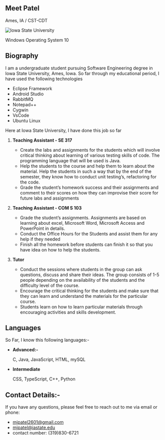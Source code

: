 ## **Meet Patel**
Ames, IA / CST-CDT

![Iowa State University](https://www.ir.iastate.edu/sites/default/files/factbook/wall-campanile.JPG "Drums")

Windows Operating System 10

## **Biography**
I am a undergraduate student pursuing Software Engineering degree in Iowa State University, Ames, Iowa. So far through my educational period, I have used the following technologies
* Eclipse Framework
* Android Studio 
* RabbitMQ
* Notepad++
* Cygwin
* VsCode
* Ubuntu Linux

Here at Iowa State University, I have done this job so far
1. **Teaching Assistant - SE 317**
    *   Create the labs and assignments for the students which will involve critical thinking about learning of 
        various testing skills of code. The programming language that will be used is Java. 
    *   Help the students to the course and help them to learn about the material. Help the students in such a 
        way that by the end of the semester, they know how to conduct unit testing’s, refactoring for the code. 
    *   Grade the student’s homework success and their assignments and comment to their scores on how 
        they can improvise their score for future labs and assignments 

2. **Teaching Assistant - COM S 103**
    *   Grade the student’s assignments. Assignments are based on learning about excel, Microsoft Word, 
        Microsoft Access and PowerPoint in details. 
    *   Conduct the Office Hours for the Students and assist them for any help if they needed
    *   Finish all the homework before students can finish it so that you have idea on how to help the students.

3. **Tutor**
    *   Conduct the sessions where students in the group can ask questions, discuss and share their ideas. The 
        group consists of 1-5 people depending on the availability of the students and the difficulty level of the 
        course. 
    *   Encourage the critical thinking for the students and make sure that they can learn and understand the 
        materials for the particular course.
    *   Students learn on how to learn particular materials through encouraging activities and skills 
        development. 

## **Languages**

So Far, I know this following languages:- 

* **Advanced:-**

  C, Java, JavaScript, HTML, mySQL

* **Intermediate**

  CSS, TypeScript, C++, Python
  
## Contact Details:-
If you have any questions, please feel free to reach out to me via email or phone:
* mjpatel2601@gmail.com
* mjpatel@iastate.edu
* contact number: (319)830-6721


